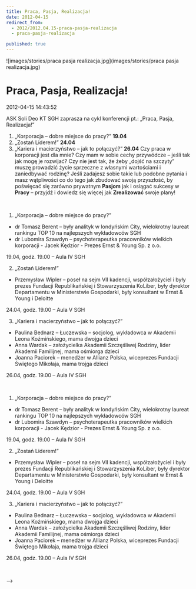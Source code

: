 ```yaml
---
title: Praca, Pasja, Realizacja!
date: 2012-04-15
redirect_from: 
  - 2012/2012.04.15-praca-pasja-realizacja
  - praca-pasja-realizacja

published: true
---
```



![images/stories/praca pasja realizacja.jpg](images/stories/praca pasja realizacja.jpg)

# Praca, Pasja, Realizacja!

<time>2012-04-15 14:43:52</time>



ASK Soli Deo KT SGH zaprasza na cykl konferencji pt.: „Praca, Pasja, Realizacja!”

1. „Korporacja – dobre miejsce do pracy?”&nbsp;**19.04**
2. „Zostań Liderem!”&nbsp;**24.04**
3. „Kariera i macierzyństwo – jak to połączyć?”&nbsp;**26.04**
Czy praca w korporacji jest dla mnie? Czy mam w sobie cechy przywódcze – jeśli tak jak mogę je rozwijać? Czy nie jest tak, że żeby „dojść na szczyty” muszę prowadzić życie sprzeczne z własnymi wartościami i zaniedbywać rodzinę? Jeśli zadajesz sobie takie lub podobne pytania i masz wątpliwości co do tego jak zbudować swoją przyszłość, by poświęcać się zarówno prywatnym **Pasjom** jak i osiągać sukcesy w **Pracy** – przyjdź i dowiedz się więcej jak **Zrealizować** swoje plany!
 
 

<!--{{intro-break}}-->

 
1. „Korporacja – dobre miejsce do pracy?”
- dr Tomasz Berent – były analityk w londyńskim City, wielokrotny laureat rankingu TOP 10
na najlepszych wykładowców SGH
- dr Lubomira Szawdyn – psychoterapeutka pracowników wielkich korporacji
-&nbsp;Jacek Kędzior - Prezes Ernst & Young Sp. z o.o.

19.04, godz. 19.00 – Aula IV SGH

2. „Zostań Liderem!”

- Przemysław Wipler – poseł na sejm VII kadencji, współzałożyciel i były prezes Fundacji
Republikańskiej i Stowarzyszenia KoLiber, były dyrektor Departamentu w Ministerstwie
Gospodarki, były konsultant w Ernst & Young i Deloitte

24.04, godz. 19.00 – Aula V SGH

3. „Kariera i macierzyństwo – jak to połączyć?”

- Paulina Bednarz – Łuczewska – socjolog, wykładowca w Akademii Leona Koźmińskiego,
mama dwojga dzieci
- Anna Wardak – założycielka Akademii Szczęśliwej Rodziny, lider 
Akademii Familijnej,
mama ośmiorga dzieci
- Joanna Paciorek – menedżer w Allianz Polska, wiceprezes Fundacji Świętego Mikołaja,
mama trojga dzieci

26.04, godz. 19.00 – Aula IV SGH
 


<!--CONTENT FROM OLD SERVER (jos before 2013): 

ASK Soli Deo KT SGH zaprasza na cykl konferencji pt.: „Praca, Pasja, Realizacja!”

1. „Korporacja – dobre miejsce do pracy?”&nbsp;**19.04**


2. „Zostań Liderem!”&nbsp;**24.04**


3. „Kariera i macierzyństwo – jak to połączyć?”&nbsp;**26.04**


Czy praca w korporacji jest dla mnie? Czy mam w sobie cechy przywódcze – jeśli tak jak mogę je rozwijać? Czy nie jest tak, że żeby „dojść na szczyty” muszę prowadzić życie sprzeczne z własnymi wartościami i zaniedbywać rodzinę? Jeśli zadajesz sobie takie lub podobne pytania i masz wątpliwości co do tego jak zbudować swoją przyszłość, by poświęcać się zarówno prywatnym **Pasjom** jak i osiągać sukcesy w **Pracy** – przyjdź i dowiedz się więcej jak **Zrealizować** swoje plany!


 


 


<!--{{intro-break}}-->


 


1. „Korporacja – dobre miejsce do pracy?”


- dr Tomasz Berent – były analityk w londyńskim City, wielokrotny laureat rankingu TOP 10
na najlepszych wykładowców SGH
- dr Lubomira Szawdyn – psychoterapeutka pracowników wielkich korporacji
-&nbsp;Jacek Kędzior - Prezes Ernst & Young Sp. z o.o.

19.04, godz. 19.00 – Aula IV SGH

2. „Zostań Liderem!”

- Przemysław Wipler – poseł na sejm VII kadencji, współzałożyciel i były prezes Fundacji
Republikańskiej i Stowarzyszenia KoLiber, były dyrektor Departamentu w Ministerstwie
Gospodarki, były konsultant w Ernst & Young i Deloitte

24.04, godz. 19.00 – Aula V SGH

3. „Kariera i macierzyństwo – jak to połączyć?”

- Paulina Bednarz – Łuczewska – socjolog, wykładowca w Akademii Leona Koźmińskiego,
mama dwojga dzieci
- Anna Wardak – założycielka Akademii Szczęśliwej Rodziny, lider Akademii Familijnej,
mama ośmiorga dzieci
- Joanna Paciorek – menedżer w Allianz Polska, wiceprezes Fundacji Świętego Mikołaja,
mama trojga dzieci

26.04, godz. 19.00 – Aula IV SGH


 

-->

<!--{{json:{"created_date":"2012-04-15 14:43:52","publish_down":"0000-00-00 00:00:00","id":"1095"}}}-->